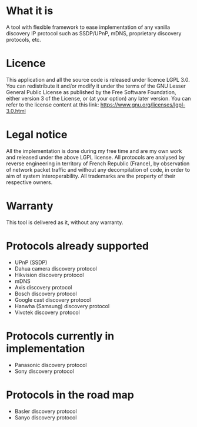 # What it is
A tool with flexible framework to ease implementation of any vanilla discovery IP protocol such as SSDP/UPnP, mDNS, proprietary discovery protocols, etc. 

# Licence
This application and all the source code is released under licence LGPL 3.0.
You can redistribute it and/or modify it under the terms of the GNU Lesser General Public License as published by the Free Software Foundation, either version 3 of the License, or (at your option) any later version.
You can refer to the license content at this link: https://www.gnu.org/licenses/lgpl-3.0.html

# Legal notice
All the implementation is done during my free time and are my own work and released under the above LGPL license.
All protocols are analysed by reverse engineering in territory of French Republic (France), by observation of network packet traffic and without any decompilation of code, in order to aim of system interoperability.
All trademarks are the property of their respective owners.

# Warranty
This tool is delivered as it, without any warranty.

# Protocols already supported
* UPnP (SSDP)
* Dahua camera discovery protocol
* Hikvision discovery protocol
* mDNS
* Axis discovery protocol
* Bosch discovery protocol
* Google cast discovery protocol
* Hanwha (Samsung) discovery protocol
* Vivotek discovery protocol

# Protocols currently in implementation
* Panasonic discovery protocol
* Sony discovery protocol

# Protocols in the road map
* Basler discovery protocol
* Sanyo discovery protocol
